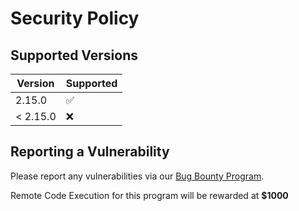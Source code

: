 # Security Policy

## Supported Versions

| Version  | Supported          |
| -------- | ------------------ |
| 2.15.0   | :white_check_mark: |
| < 2.15.0 | :x:                |

## Reporting a Vulnerability

Please report any vulnerabilities via our [Bug Bounty Program](https://bugcrowd.com/owaspzap).

Remote Code Execution for this program will be rewarded at __$1000__
